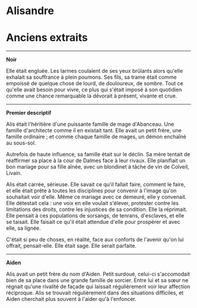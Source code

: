 

# Alisandre



# Anciens extraits


----
**Noir**

Elle était engluée. Les larmes coulaient de ses yeux brûlants alors qu'elle exhalait sa souffrance à plein poumons. Ses fils, sa trame était comme empoissé de quelque chose de lourd, de douloureux, de sombre.
Tout ce qu'elle avait besoin pour vivre, ce plus qui s'était imposé à son quotidien comme une chance remarquable la dévorait à présent, vivante et crue.

----
**Premier descriptif**

Alis était l'héritière d'une puissante famille de mage d'Abanceau. Une famille d'architecte comme il en existait tant. Elle avait un petit frère, une famille ordinaire ; et comme chaque famille de mages, un démon enchaîné au sous-sol.

Autrefois de haute influence, sa famille était sur le déclin. Sa mère tentait de réaffirmer sa place à la cour de Dalmes face à leur rivaux. Elle planifiait un bon mariage pour sa fille aînée, avec un blondinet à tâche de vin de Colveil, Livain. 

Alis était carrée, sérieuse. Elle savait ce qu'il fallait faire, comment le faire, et elle était prête à toutes les disciplines pour convenir à l'image qu'on souhaitait voir d'elle.
Même ce mariage avec ce demeuré, elle y convenait. Elle détestait cela : une voix en elle voulait s'élever, protester contre les limitations des droits, contre les injustices de sa condition.
Elle la réprimait. Elle pensait à ces populations de sorsangs, de tenrans, d'esclaves, et elle se taisait. Elle faisait ce qu'il était attendue d'elle pour prospérer et avec elle, sa lignée.

C'était si peu de choses, en réalité, face aux conforts de l'avenir qu'on lui offrait, pensait-elle.
Elle était sage.
Elle serait parfaite.

---
**Aiden**

Alis avait un petit frère du nom d'Aiden. Petit surdoué, celui-ci s'accomodait bien de sa place dans une grande famille de sorcier. Entre lui et sa sœur ne régnait qu'une rivalité de façade qui laissait régulièrement voir leur affection réciproque. Alis se trouvait régulièrement dans des situations difficiles, et Aiden cherchait plus souvent à l'aider qu'à l'enfoncer.